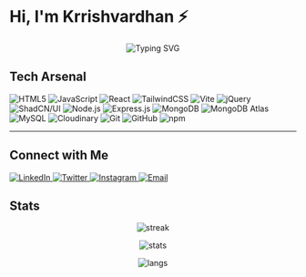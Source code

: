# Hi, I'm Krrishvardhan ⚡️

<!-- Glitchy Intro Banner -->
<p align="center">
  <img src="https://readme-typing-svg.herokuapp.com?font=Press+Start+2P&size=24&duration=1800&pause=400&color=50C878&center=true&vCenter=true&width=950&lines=Developer;UI%2FUX+Designer;MERN+%2B+AWS+Learner;Artist+%26+Creator;Building+Projects" alt="Typing SVG" />
</p>

## Tech Arsenal
![HTML5](https://img.shields.io/badge/HTML5-pixel?style=pixel-square&logo=html5&logoColor=white&color=E34F26)
![JavaScript](https://img.shields.io/badge/JavaScript-pixel?style=pixel-square&logo=javascript&logoColor=black&color=F7DF1E)
![React](https://img.shields.io/badge/React-pixel?style=pixel-square&logo=react&logoColor=61DAFB&color=20232A)
![TailwindCSS](https://img.shields.io/badge/TailwindCSS-pixel?style=pixel-square&logo=tailwind-css&logoColor=white&color=38B2AC)
![Vite](https://img.shields.io/badge/Vite-pixel?style=pixel-square&logo=vite&logoColor=white&color=646CFF)
![jQuery](https://img.shields.io/badge/jQuery-pixel?style=pixel-square&logo=jquery&logoColor=white&color=0769AD)
![ShadCN/UI](https://img.shields.io/badge/ShadCN%2FUI-pixel?style=pixel-square&logo=shadcnui&logoColor=white&color=000000)
![Node.js](https://img.shields.io/badge/Node.js-pixel?style=pixel-square&logo=node.js&logoColor=white&color=43853D)
![Express.js](https://img.shields.io/badge/Express.js-pixel?style=pixel-square&logo=express&logoColor=white&color=404D59)
![MongoDB](https://img.shields.io/badge/MongoDB-pixel?style=pixel-square&logo=mongodb&logoColor=white&color=4EA94B)
![MongoDB Atlas](https://img.shields.io/badge/MongoDB%20Atlas-pixel?style=pixel-square&logo=mongodb&logoColor=white&color=4EA94B)
![MySQL](https://img.shields.io/badge/MySQL-pixel?style=pixel-square&logo=mysql&logoColor=white&color=00000F)
![Cloudinary](https://img.shields.io/badge/Cloudinary-pixel?style=pixel-square&logo=cloudinary&logoColor=white&color=3448C5)
![Git](https://img.shields.io/badge/Git-pixel?style=pixel-square&logo=git&logoColor=white&color=F05032)
![GitHub](https://img.shields.io/badge/GitHub-pixel?style=pixel-square&logo=github&logoColor=white&color=100000)
![npm](https://img.shields.io/badge/npm-pixel?style=pixel-square&logo=npm&logoColor=white&color=CB3837)

---

## Connect with Me
  <a href="https://www.linkedin.com/in/krrishvardhan-vyas-20a21b291/">
    <img src="https://img.shields.io/badge/LinkedIn-pixel?style=pixel-square&logo=linkedin&logoColor=white&color=0A66C2" alt="LinkedIn"/>
  </a>
  <a href="https://x.com/krrishvardhan">
    <img src="https://img.shields.io/badge/Twitter(X)-pixel?style=pixel-square&logo=x&logoColor=white&color=000000" alt="Twitter"/>
  </a>
  <a href="https://www.instagram.com/krrishvardhanvyas/">
    <img src="https://img.shields.io/badge/Instagram-pixel?style=pixel-square&logo=instagram&logoColor=white&color=E4405F" alt="Instagram"/>
  </a>
  <a href="mailto:vyaskrrishvardhan@gmail.com">
    <img src="https://img.shields.io/badge/Email-pixel?style=pixel-square&logo=gmail&logoColor=white&color=D14836" alt="Email"/>
  </a>



## Stats
<p align="center">
  <img src="https://github-readme-streak-stats.herokuapp.com/?user=Krrishvardhan&theme=radical&hide_border=true" alt="streak" />
</p>

<p align="center">
  <img src="https://github-readme-stats.vercel.app/api?username=Krrishvardhan&show_icons=true&theme=radical&hide_border=true" alt="stats" />
</p>

<p align="center">
  <img src="https://github-readme-stats.vercel.app/api/top-langs/?username=Krrishvardhan&layout=compact&theme=radical&hide_border=true" alt="langs" />
</p>
